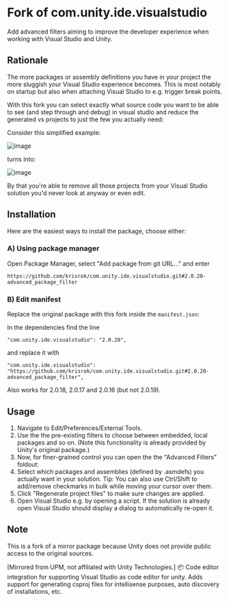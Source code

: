 # Fork of com.unity.ide.visualstudio

Add advanced filters aiming to improve the developer experience when working with Visual Studio and Unity.

## Rationale
The more packages or assembly definitions you have in your project the more sluggish your Visual Studio experience becomes.
This is most notably on startup but also when attaching Visual Studio to e.g. trigger break points.

With this fork you can select exactly what source code you want to be able to see (and step through and debug) in visual studio and reduce the generated vs projects to just the few you actually need:

Consider this simplified example:

![image](https://user-images.githubusercontent.com/3404365/192978093-41356aed-2333-4dbe-9aad-95e371720f31.png)

turns into:

![image](https://user-images.githubusercontent.com/3404365/192978279-5caf95cd-7a1e-4fe0-bc93-8fd05cc89e2d.png)

By that you're able to remove all those projects from your Visual Studio solution you'd never look at anyway or even edit.

## Installation
Here are the easiest ways to install the package, choose either:

### A) Using package manager
Open Package Manager, select "Add package from git URL..." and enter
```
https://github.com/krisrok/com.unity.ide.visualstudio.git#2.0.20-advanced_package_filter
```

### B) Edit manifest
Replace the original package with this fork inside the `manifest.json`:

In the dependencies find the line 

```
"com.unity.ide.visualstudio": "2.0.20",
```

and replace it with

```
"com.unity.ide.visualstudio": "https://github.com/krisrok/com.unity.ide.visualstudio.git#2.0.20-advanced_package_filter",
```

Also works for 2.0.18, 2.0.17 and 2.0.16 (but not 2.0.19).

## Usage

1. Navigate to Edit/Preferences/External Tools.
2. Use the the pre-existing filters to choose between embedded, local packages and so on. (Note this functionality is already provided by Unity's original package.)
3. Now, for finer-grained control you can open the the "Advanced Filters" foldout:
4. Select which packages and assemblies (defined by .asmdefs) you actually want in your solution. Tip: You can also use Ctrl/Shift to add/remove checkmarks in bulk while moving your cursor over them.
5. Click "Regenerate project files" to make sure changes are applied.
6. Open Visual Studio e.g. by opening a script. If the solution is already open Visual Studio should display a dialog to automatically re-open it.

## Note
This is a fork of a mirror package because Unity does not provide public access to the original sources.

[Mirrored from UPM, not affiliated with Unity Technologies.] 📦 Code editor integration for supporting Visual Studio as code editor for unity. Adds support for generating csproj files for intellisense purposes, auto discovery of installations, etc.
